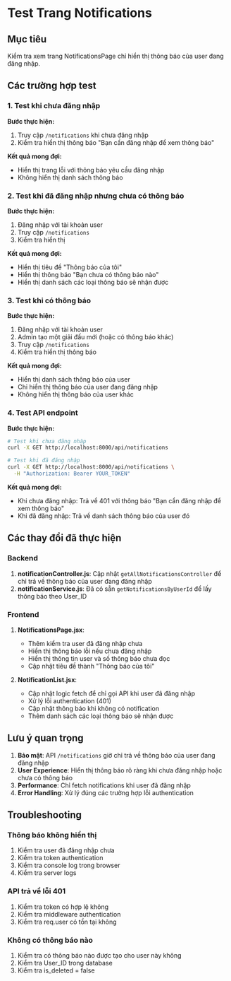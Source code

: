 # Test Trang Notifications

## Mục tiêu
Kiểm tra xem trang NotificationsPage chỉ hiển thị thông báo của user đang đăng nhập.

## Các trường hợp test

### 1. Test khi chưa đăng nhập
**Bước thực hiện:**
1. Truy cập `/notifications` khi chưa đăng nhập
2. Kiểm tra hiển thị thông báo "Bạn cần đăng nhập để xem thông báo"

**Kết quả mong đợi:**
- Hiển thị trang lỗi với thông báo yêu cầu đăng nhập
- Không hiển thị danh sách thông báo

### 2. Test khi đã đăng nhập nhưng chưa có thông báo
**Bước thực hiện:**
1. Đăng nhập với tài khoản user
2. Truy cập `/notifications`
3. Kiểm tra hiển thị

**Kết quả mong đợi:**
- Hiển thị tiêu đề "Thông báo của tôi"
- Hiển thị thông báo "Bạn chưa có thông báo nào"
- Hiển thị danh sách các loại thông báo sẽ nhận được

### 3. Test khi có thông báo
**Bước thực hiện:**
1. Đăng nhập với tài khoản user
2. Admin tạo một giải đấu mới (hoặc có thông báo khác)
3. Truy cập `/notifications`
4. Kiểm tra hiển thị thông báo

**Kết quả mong đợi:**
- Hiển thị danh sách thông báo của user
- Chỉ hiển thị thông báo của user đang đăng nhập
- Không hiển thị thông báo của user khác

### 4. Test API endpoint
**Bước thực hiện:**
```bash
# Test khi chưa đăng nhập
curl -X GET http://localhost:8000/api/notifications

# Test khi đã đăng nhập
curl -X GET http://localhost:8000/api/notifications \
  -H "Authorization: Bearer YOUR_TOKEN"
```

**Kết quả mong đợi:**
- Khi chưa đăng nhập: Trả về 401 với thông báo "Bạn cần đăng nhập để xem thông báo"
- Khi đã đăng nhập: Trả về danh sách thông báo của user đó

## Các thay đổi đã thực hiện

### Backend
1. **notificationController.js**: Cập nhật `getAllNotificationsController` để chỉ trả về thông báo của user đang đăng nhập
2. **notificationService.js**: Đã có sẵn `getNotificationsByUserId` để lấy thông báo theo User_ID

### Frontend
1. **NotificationsPage.jsx**: 
   - Thêm kiểm tra user đã đăng nhập chưa
   - Hiển thị thông báo lỗi nếu chưa đăng nhập
   - Hiển thị thông tin user và số thông báo chưa đọc
   - Cập nhật tiêu đề thành "Thông báo của tôi"

2. **NotificationList.jsx**:
   - Cập nhật logic fetch để chỉ gọi API khi user đã đăng nhập
   - Xử lý lỗi authentication (401)
   - Cập nhật thông báo khi không có notification
   - Thêm danh sách các loại thông báo sẽ nhận được

## Lưu ý quan trọng

1. **Bảo mật**: API `/notifications` giờ chỉ trả về thông báo của user đang đăng nhập
2. **User Experience**: Hiển thị thông báo rõ ràng khi chưa đăng nhập hoặc chưa có thông báo
3. **Performance**: Chỉ fetch notifications khi user đã đăng nhập
4. **Error Handling**: Xử lý đúng các trường hợp lỗi authentication

## Troubleshooting

### Thông báo không hiển thị
1. Kiểm tra user đã đăng nhập chưa
2. Kiểm tra token authentication
3. Kiểm tra console log trong browser
4. Kiểm tra server logs

### API trả về lỗi 401
1. Kiểm tra token có hợp lệ không
2. Kiểm tra middleware authentication
3. Kiểm tra req.user có tồn tại không

### Không có thông báo nào
1. Kiểm tra có thông báo nào được tạo cho user này không
2. Kiểm tra User_ID trong database
3. Kiểm tra is_deleted = false 